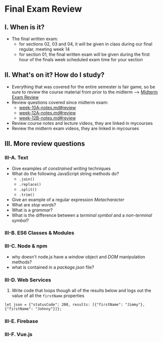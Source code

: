 # Final Exam Review

## I. When is it?
- The final written exam:
  - for sections 02, 03 and 04, it will be given in class during our final regular, meeting week 14
  - for section 01, the final written exam will be given during the first hour of the finals week scheduled exam time for your section

## II. What's on it? How do I study?
- Everything that was covered for the entire semester is fair game, so be sure to review the course material from prior to the midterm --> [Midterm Exam Review](../exams/midterm-exam-review.md)
- Review questions covered since midterm exam:
  - [week-10A-notes.md#review](../weekly/week-10A-notes.md#review)
  - [week-12A-notes.md#review](../weekly/week-12A-notes.md#review)
  - [week-12B-notes.md#review](../weekly/week-12B-notes.md#review)
- Review course notes and lecture videos, they are linked in mycourses
- Review the midterm exam videos, they are linked in mycourses

## III. More review questions

### III-A. Text

- Give examples of *constrained writing* techniques
- What do the following JavaScript string methods do?
  - `.join()`
  - `.replace()`
  - `.split()`
  - `.trim()`
- Give an example of a regular expression *Metacharacter*
- What are *stop words*?
- What is a *grammar*?
- What is the difference between a *terminal symbol* and a *non-terminal symbol*?

### III-B. ES6 Classes & Modules


### III-C. Node & npm

- why doesn't node.js have a *window* object and *DOM* manipulation methods?
- what is contained in a *package.json* file?

### III-D. Web Services

1) Write code that loops though all of the results below and logs out the value of all the `firstName` properties

`let json = {"statusCode": 200, results: [{"firstName": "Jimmy"},{"firstName": "Johnny"}]};`



### III-E. Firebase

### III-F. Vue.js
